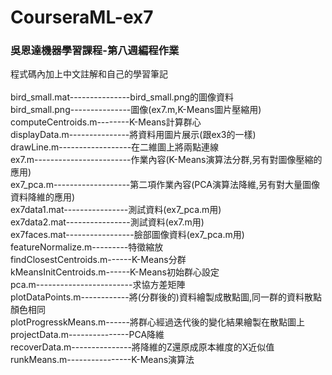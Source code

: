 # CourseraML-ex7
### 吳恩達機器學習課程-第八週編程作業<br>
程式碼內加上中文註解和自己的學習筆記<br>
<br>
bird_small.mat---------------bird_small.png的圖像資料<br>
bird_small.png---------------圖像(ex7.m,K-Means圖片壓縮用)<br>
computeCentroids.m--------K-Means計算群心<br>
displayData.m---------------將資料用圖片展示(跟ex3的一樣)<br>
drawLine.m------------------在二維圖上將兩點連線<br>
ex7.m------------------------作業內容(K-Means演算法分群,另有對圖像壓縮的應用)<br>
ex7_pca.m-------------------第二項作業內容(PCA演算法降維,另有對大量圖像資料降維的應用)<br>
ex7data1.mat----------------測試資料(ex7_pca.m用)<br>
ex7data2.mat----------------測試資料(ex7.m用)<br>
ex7faces.mat-----------------臉部圖像資料(ex7_pca.m用)<br>
featureNormalize.m---------特徵縮放<br>
findClosestCentroids.m------K-Means分群<br>
kMeansInitCentroids.m------K-Means初始群心設定<br>
pca.m------------------------求協方差矩陣<br>
plotDataPoints.m------------將(分群後的)資料繪製成散點圖,同一群的資料散點顏色相同<br>
plotProgresskMeans.m------將群心經過迭代後的變化結果繪製在散點圖上<br>
projectData.m---------------PCA降維<br>
recoverData.m---------------將降維的Z還原成原本維度的X近似值<br>
runkMeans.m----------------K-Means演算法
